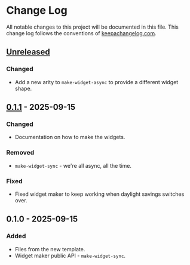 # Change Log
All notable changes to this project will be documented in this file. This change log follows the conventions of [keepachangelog.com](http://keepachangelog.com/).

## [Unreleased]
### Changed
- Add a new arity to `make-widget-async` to provide a different widget shape.

## [0.1.1] - 2025-09-15
### Changed
- Documentation on how to make the widgets.

### Removed
- `make-widget-sync` - we're all async, all the time.

### Fixed
- Fixed widget maker to keep working when daylight savings switches over.

## 0.1.0 - 2025-09-15
### Added
- Files from the new template.
- Widget maker public API - `make-widget-sync`.

[Unreleased]: https://sourcehost.site/your-name/notifier-clojure/compare/0.1.1...HEAD
[0.1.1]: https://sourcehost.site/your-name/notifier-clojure/compare/0.1.0...0.1.1
